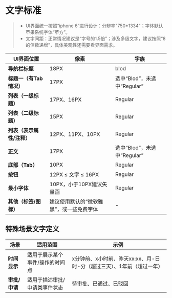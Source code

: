 # 文字标准

> * UI界面统一按照“iphone 6”进行设计：分辨率"750*1334"；字体默认苹果系统字体“苹方”。
> * 文字间距：正常情况建议是“字号的1.5倍”；涉及多级文字，建议按照“8的倍数递增”，具体美观性还需要看界面需求。

|  UI界面位置   | 像素  |   字族
|  ----  | ----  |  ----
| **导航栏标题**  | 18PX |  blod
| **标题一（有Tab情况）**  | 17PX |  选中“Blod”，未选中“Regular”
| **列表（一级标题）**  | 17PX、16PX |  Regular
| **列表（二级标题）**  | 15PX |  Regular
| **列表（表示属性/注释）**  | 12PX、11PX、10PX |  Regular
| **正文**  | 17PX |  选中“Blod”，未选中“Regular”
| **底部（Tab）**  | 10PX |  Regular
| **按钮**  | 12PX ≤ 文字 ≤ 16PX |  Regular
| **最小字体**  | 10PX，小于10PX建议矢量画 |  Regular
| **其他（标签/图标）**  | 建议使用默认的“微软雅黑”，或一些免费字体 |  -

## 特殊场景文字定义

|  场景  | 适用范围  |  示例
|  ----  | ----  |  ----
| **时间显示**  | 适用于展示某个事件/操作的时间点 |  x分钟前、x小时前、昨天xx:xx、月-日 时-分（超过三天）、1年前（超过一年）
| **审批/申请**  | 适用于描述审批/申请类事件状态 |  待审批、已通过、已驳回
